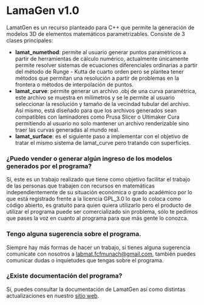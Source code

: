 
# LamaGen v1.0

LamatGen es un recurso planteado para C++ que permite la generación de modelos 3D de elementos matemáticos parametrizables. Consiste de 3 clases principales:

 *  **lamat_numethod**: permite al usuario generar puntos paramétricos a partir de herramientas de cálculo numérico, actualmente únicamente permite resolver sistemas de ecuaciones diferenciales ordinarias a partir del método de Runge - Kutta de cuarto orden pero se plantea tener métodos que permitan una resolución a partir de problemas en la frontera o métodos de interpolación de puntos.
 *  **lamat_curve**: permite generar un archivo .obj de una curva paramétrica, este archivo se muestra en milímetros y se le permite al usuario seleccionar la resolución y tamaño de la vecindad tubular del archivo. Así mismo, está diseñado para que los archivos generados sean compatibles con laminadores como Prusa Slicer o Ultimaker Cura permitiendo al usuario no solo mantener un archivo renderizable sino traer las curvas generadas al mundo real.
 *  **lamat_surface**: es el siguiente paso a implementar con el objetivo de tratar el mismo sistema de lamat_curve pero tratando con superficies.

### ¿Puedo vender o generar algún ingreso de los modelos generados por el programa?
Sí, este es un trabajo realizado que tiene como objetivo facilitar el trabajo de las personas que trabajen con recursos en matemáticas independientemente de su situación económica o grado académico por lo que está registrado frente a la licencia GPL_3.0 lo que lo coloca como código abierto, es gratuito para quien quiera utilizarlo pero el producto de utilizar el programa puede ser comercializado sin problema, sólo te pedimos que pases la voz en cuanto al programa para que más gente lo conozca.

### Tengo alguna sugerencia sobre el programa.
Siempre hay más formas de hacer un trabajo, si tienes alguna sugerencia comunícate con nosotros a labmat.fcfmunach@gmail.com, también puedes comunicar dudas o inquietudes que tengas sobre el programa.

### ¿Existe documentación del programa?

Sí, puedes consultar la documentación de LamatGen así como distintas actualizaciones en nuestro [sitio web](https://labmatunach.net/).
